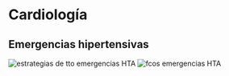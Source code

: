 # Cardiología
## Emergencias hipertensivas
![estrategias de tto emergencias HTA](/cardiologia/tto_emergencias_hta.jpg)
![fcos emergencias HTA](/cardiologia/fcos_emergencias_hta.jpg)
